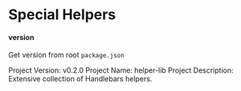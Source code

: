 
# Special Helpers


#### version
Get version from root `package.json`

Project Version: v0.2.0
Project Name: helper-lib
Project Description: Extensive collection of Handlebars helpers.